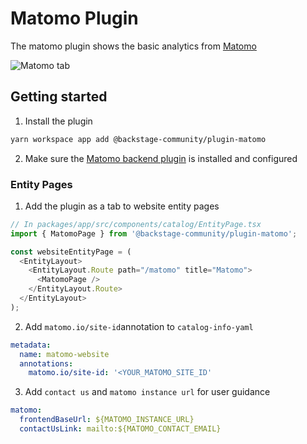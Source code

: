 # Matomo Plugin

The matomo plugin shows the basic analytics from [Matomo](https://matomo.org/)

![Matomo tab](./docs/matomo-tab.png)

## Getting started

1. Install the plugin

```bash
yarn workspace app add @backstage-community/plugin-matomo
```

2. Make sure the [Matomo backend plugin](../matomo-backend/README.md) is installed and configured

### Entity Pages

1. Add the plugin as a tab to website entity pages

```ts
// In packages/app/src/components/catalog/EntityPage.tsx
import { MatomoPage } from '@backstage-community/plugin-matomo';

const websiteEntityPage = (
  <EntityLayout>
    <EntityLayout.Route path="/matomo" title="Matomo">
      <MatomoPage />
    </EntityLayout.Route>
  </EntityLayout>
);
```

2. Add `matomo.io/site-id`annotation to `catalog-info-yaml`

```yaml
metadata:
  name: matomo-website
  annotations:
    matomo.io/site-id: '<YOUR_MATOMO_SITE_ID'
```

3. Add `contact us` and `matomo instance url` for user guidance

```yaml
matomo:
  frontendBaseUrl: ${MATOMO_INSTANCE_URL}
  contactUsLink: mailto:${MATOMO_CONTACT_EMAIL}
```
